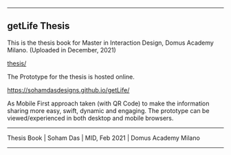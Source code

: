 -------------------------------------
getLife Thesis
-------------------------------------

This is the thesis book for Master in Interaction Design, Domus Academy Milano. (Uploaded in December, 2021)

<div class="url_github">
  <a href="https://sohamdasdesigns.github.io/getLifeThesis/" style="_blank">thesis/</a>  
</div>


The Prototype for the thesis is hosted online. 

https://sohamdasdesigns.github.io/getLife/

As Mobile First approach taken (with QR Code) to make the information sharing more easy, swift, dynamic and engaging. The prototype can be viewed/experienced in both desktop and mobile browsers.

-------------------------------------

Thesis Book
| Soham Das 
| MID, Feb 2021
| Domus Academy Milano

-------------------------------------
